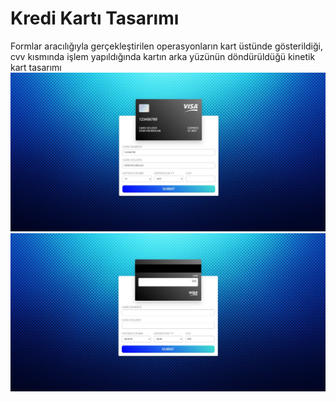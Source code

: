 # Kredi Kartı Tasarımı
Formlar aracılığıyla gerçekleştirilen operasyonların kart üstünde gösterildiği, cvv kısmında işlem yapıldığında kartın arka yüzünün döndürüldüğü kinetik kart tasarımı
<img src="image/onyuz.jpg">
<img src="image/arkayuz.jpg">
